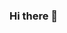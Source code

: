 ### Hi there 👋

<!--
**lizenshakya/lizenshakya** is a ✨ _special_ ✨ repository because its `README.md` (this file) appears on your GitHub profile.

Here are some ideas to get you started:

- 🔭 I’m currently working on nodejs
- 🌱 I’m currently learning react, nextjs
- 👯 I’m looking to collaborate on react

